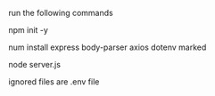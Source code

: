 run the following commands

npm init -y

num install express body-parser axios dotenv marked

node server.js

ignored files are 
.env file
